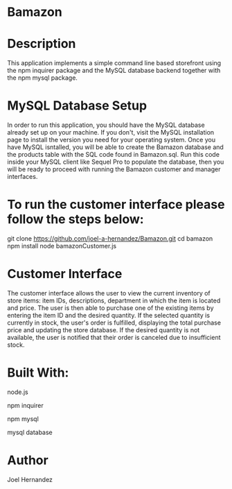 # Bamazon

# Description
This application implements a simple command line based storefront using the npm inquirer package and the MySQL database backend together with the npm mysql package. 

# MySQL Database Setup

In order to run this application, you should have the MySQL database already set up on your machine. If you don't, visit the MySQL installation page to install the version you need for your operating system. Once you have MySQL isntalled, you will be able to create the Bamazon database and the products table with the SQL code found in Bamazon.sql. Run this code inside your MySQL client like Sequel Pro to populate the database, then you will be ready to proceed with running the Bamazon customer and manager interfaces.

# To run the customer interface please follow the steps below:

git clone https://github.com/joel-a-hernandez/Bamazon.git
cd bamazon
npm install
node bamazonCustomer.js

# Customer Interface

The customer interface allows the user to view the current inventory of store items: item IDs, descriptions, department in which the item is located and price. The user is then able to purchase one of the existing items by entering the item ID and the desired quantity. If the selected quantity is currently in stock, the user's order is fulfilled, displaying the total purchase price and updating the store database. If the desired quantity is not available, the user is notified that their order is canceled due to insufficient stock.

# Built With:
node.js 

npm inquirer

npm mysql

mysql database

# Author
Joel Hernandez